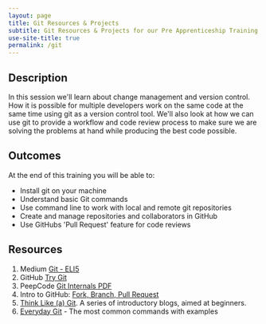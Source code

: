 ```yaml
---
layout: page
title: Git Resources & Projects
subtitle: Git Resources & Projects for our Pre Apprenticeship Training
use-site-title: true
permalink: /git
---
```

## Description
In this session we'll learn about change management and version control. How it is possible for multiple developers work on the same code at the same time using git as a version control tool. We'll also look at how we can use git to provide a workflow and code review process to make sure we are solving the problems at hand while producing the best code possible.

## Outcomes
At the end of this training you will be able to:

- Install git on your machine
- Understand basic Git commands
- Use command line to work with local and remote git repositories
- Create and manage repositories and collaborators in GitHub
- Use GitHubs 'Pull Request' feature for code reviews

## Resources
1. Medium [Git - ELI5](https://hackernoon.com/understanding-git-fcffd87c15a3)
1. GitHub [Try Git](https://try.github.io/)
1. PeepCode [Git Internals PDF](https://github.com/pluralsight/git-internals-pdf)
1. Intro to GitHub: [Fork, Branch, Pull Request](http://gun.io/blog/how-to-github-fork-branch-and-pull-request/)
1. [Think Like (a) Git](http://think-like-a-git.net/). A series of introductory blogs, aimed at beginners.
1. [Everyday Git](http://www.kernel.org/pub/software/scm/git/docs/everyday.html) - The most common commands with examples
